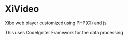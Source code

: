 # XiVideo
Xibo web player customized using PHP(CI) and js


This uses Codelgniter Framework for the data processing
